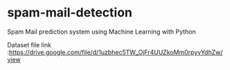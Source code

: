 # spam-mail-detection
Spam Mail prediction system using Machine Learning with Python

Dataset file link :https://drive.google.com/file/d/1uzbhec5TW_OjFr4UUZkoMm0rpyvYdhZw/view
